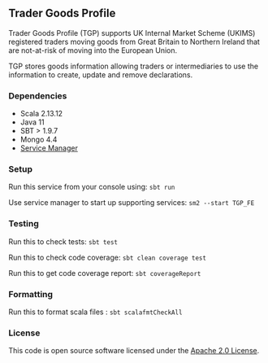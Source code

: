 
## Trader Goods Profile

Trader Goods Profile (TGP) supports UK Internal Market Scheme (UKIMS) registered traders moving goods from Great Britain to Northern Ireland that are not-at-risk of moving into the European Union.

TGP stores goods information allowing traders or intermediaries to use the information to create, update and remove declarations.

### Dependencies

- Scala 2.13.12
- Java 11
- SBT > 1.9.7
- Mongo 4.4
- [Service Manager](https://github.com/hmrc/sm2)

### Setup

Run this service from your console using: `sbt run`

Use service manager to start up supporting services: `sm2 --start TGP_FE` 

### Testing

Run this to check tests: `sbt test`

Run this to check code coverage: `sbt clean coverage test`

Run this to get code coverage report: `sbt coverageReport`

### Formatting

Run this to format scala files : `sbt scalafmtCheckAll`

### License

This code is open source software licensed under the [Apache 2.0 License]("http://www.apache.org/licenses/LICENSE-2.0.html").
